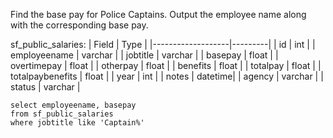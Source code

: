 Find the base pay for Police Captains.
Output the employee name along with the corresponding base pay.

sf_public_salaries:
| Field             | Type    |
|-------------------|---------|
| id                | int     |
| employeename      | varchar |
| jobtitle          | varchar |
| basepay           | float   |
| overtimepay       | float   |
| otherpay          | float   |
| benefits          | float   |
| totalpay          | float   |
| totalpaybenefits  | float   |
| year              | int     |
| notes             | datetime|
| agency            | varchar |
| status            | varchar |

```
select employeename, basepay
from sf_public_salaries
where jobtitle like 'Captain%'
```
